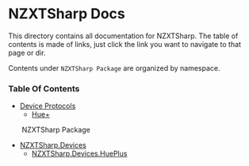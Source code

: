 # NZXTSharp Docs

This directory contains all documentation for NZXTSharp. The table of contents is made of links, 
just click the link you want to navigate to that page or dir.

Contents under `NZXTSharp Package` are organized by namespace.

### Table Of Contents
 - [Device Protocols][00]
     - [Hue+][01]
 
 &nbsp;&nbsp;&nbsp;&nbsp;&nbsp;&nbsp;&nbsp;NZXTSharp Package
 - [NZXTSharp.Devices][010]
     - [NZXTSharp.Devices.HuePlus][011]
 
 <!-- Protocols Dir -->
 [00]: https://github.com/akmadian/NZXTSharp/tree/master/Docs/Protocols
 [01]: https://github.com/akmadian/NZXTSharp/blob/master/Docs/Protocols/HuePlus.md
 
 <!-- NZXTSharp Package -->
 <!-- NZXTSharp.Devices -->
 [010]: https://github.com/akmadian/NZXTSharp/tree/master/Docs/Devices
 [011]: https://github.com/akmadian/NZXTSharp/blob/master/Docs/Devices/HuePlus.md
 

